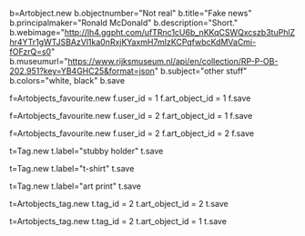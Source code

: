 b=Artobject.new
b.objectnumber="Not real"
b.title="Fake news"
b.principalmaker="Ronald McDonald"
b.description="Short."
b.webimage="http://lh4.ggpht.com/ufTRnc1cU6b_nKKqCSWQxcszb3tuPhlZhr4YTr1gWTJSBAzVl1ka0nRxjKYaxmH7mIzKCPqfwbcKdMVaCmi-fOFzrQ=s0"
b.museumurl="https://www.rijksmuseum.nl/api/en/collection/RP-P-OB-202.951?key=YB4GHC25&format=json"
b.subject="other stuff"
b.colors="white, black"
b.save

f=Artobjects_favourite.new
f.user_id = 1
f.art_object_id = 1
f.save

f=Artobjects_favourite.new
f.user_id = 2
f.art_object_id = 1
f.save

f=Artobjects_favourite.new
f.user_id = 2
f.art_object_id = 2
f.save

t=Tag.new
t.label="stubby holder"
t.save

t=Tag.new
t.label="t-shirt"
t.save

t=Tag.new
t.label="art print"
t.save


t=Artobjects_tag.new
t.tag_id = 2
t.art_object_id = 2
t.save

t=Artobjects_tag.new
t.tag_id = 2
t.art_object_id = 1
t.save
